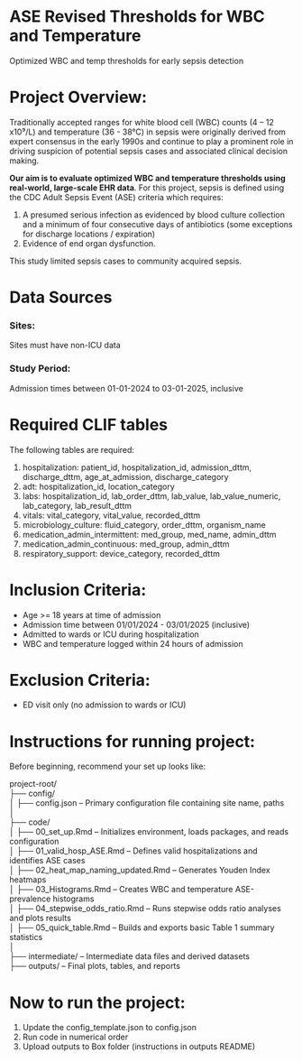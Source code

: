 # ASE Revised Thresholds for WBC and Temperature
Optimized WBC and temp thresholds for early sepsis detection

# Project Overview:
Traditionally accepted ranges for white blood cell (WBC) counts (4 – 12 x10⁹/L) and temperature (36 - 38°C) in sepsis were originally derived from expert consensus in the early 1990s and continue to play a prominent role in driving suspicion of potential sepsis cases and associated clinical decision making. 

**Our aim is to evaluate optimized WBC and temperature thresholds using real-world, large-scale EHR data**. For this project, sepsis is defined using the CDC Adult Sepsis Event (ASE) criteria which requires:
1. A presumed serious infection as evidenced by blood culture collection and a minimum of four consecutive days of antibiotics (some exceptions for discharge locations / expiration)
2. Evidence of end organ dysfunction.
   
This study limited sepsis cases to community acquired sepsis.

# Data Sources
### Sites: 
Sites must have non-ICU data
### Study Period:
Admission times between 01-01-2024 to 03-01-2025, inclusive  

# Required CLIF tables
The following tables are required:
1. hospitalization: patient_id, hospitalization_id, admission_dttm, discharge_dttm, age_at_admission, discharge_category
2. adt: hospitalization_id, location_category
3. labs: hospitalization_id, lab_order_dttm, lab_value, lab_value_numeric, lab_category, lab_result_dttm
4. vitals: vital_category, vital_value, recorded_dttm
5. microbiology_culture: fluid_category, order_dttm, organism_name
6. medication_admin_intermittent: med_group, med_name, admin_dttm
7. medication_admin_continuous: med_group, admin_dttm
8. respiratory_support: device_category, recorded_dttm

# Inclusion Criteria:
- Age >= 18 years at time of admission
- Admission time between 01/01/2024 - 03/01/2025 (inclusive)
- Admitted to wards or ICU during hospitalization
- WBC and temperature logged within 24 hours of admission

# Exclusion Criteria:
- ED visit only (no admission to wards or ICU)

# Instructions for running project:

Before beginning, recommend your set up looks like:

project-root/  
├── config/  
│ ├── config.json – Primary configuration file containing site name, paths  
│  
├── code/   
│ ├── 00_set_up.Rmd – Initializes environment, loads packages, and reads configuration  
│ ├── 01_valid_hosp_ASE.Rmd – Defines valid hospitalizations and identifies ASE cases  
│ ├── 02_heat_map_naming_updated.Rmd – Generates Youden Index heatmaps  
│ ├── 03_Histograms.Rmd – Creates WBC and temperature ASE-prevalence histograms  
│ ├── 04_stepwise_odds_ratio.Rmd – Runs stepwise odds ratio analyses and plots results  
│ ├── 05_quick_table.Rmd – Builds and exports basic Table 1 summary statistics  
│  
├── intermediate/ – Intermediate data files and derived datasets  
├── outputs/ – Final plots, tables, and reports  

# Now to run the project:
1. Update the config_template.json to config.json
2. Run code in numerical order
3. Upload outputs to Box folder (instructions in outputs README)
